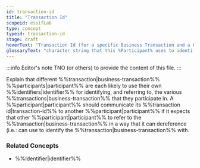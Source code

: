 ```yaml
---
id: transaction-id
title: "Transaction Id"
scopeid: essifLab
type: concept
typeid: transaction-id
stage: draft
hoverText: "Transaction Id (for a specific Business Transaction and a Participant): character string that this Participant uses to identify, and refer to, that Business Transaction."
glossaryText: "character string that this %Participant% uses to identify, and refer to, that %Business Transaction%."
---
```


:::info Editor's note
TNO (or others) to provide the content of this file.
:::

Explain that different %%transaction|business-transaction%% %%participants|participant%% are each likely to use their own %%identifiers|identifier%% for identifying, and referring to, the various %%transactions|business-transaction%% that they participate in. A %%participant|participant%% should communicate its %%transaction id|transaction-id%% to another %%participant|participant%% if it expects that other %%participant|participant%% to refer to the %%transaction|business-transaction%% in a way that it can dereference (i.e.: can use to identify the %%transaction|business-transaction%% with.

### Related Concepts
- %%Identifier|identifier%%
